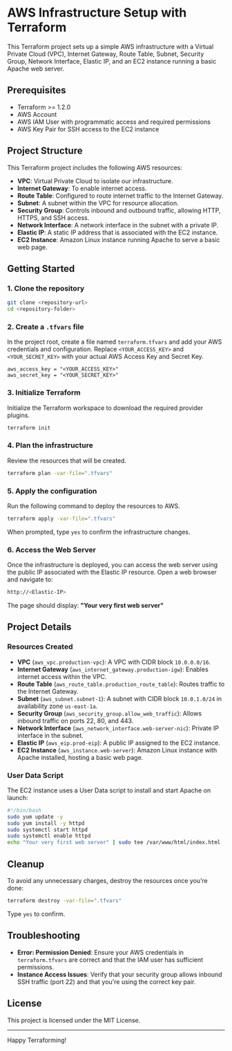# AWS Infrastructure Setup with Terraform

This Terraform project sets up a simple AWS infrastructure with a Virtual Private Cloud (VPC), Internet Gateway, Route Table, Subnet, Security Group, Network Interface, Elastic IP, and an EC2 instance running a basic Apache web server.

## Prerequisites

- Terraform >= 1.2.0
- AWS Account
- AWS IAM User with programmatic access and required permissions
- AWS Key Pair for SSH access to the EC2 instance

## Project Structure

This Terraform project includes the following AWS resources:

- **VPC**: Virtual Private Cloud to isolate our infrastructure.
- **Internet Gateway**: To enable internet access.
- **Route Table**: Configured to route internet traffic to the Internet Gateway.
- **Subnet**: A subnet within the VPC for resource allocation.
- **Security Group**: Controls inbound and outbound traffic, allowing HTTP, HTTPS, and SSH access.
- **Network Interface**: A network interface in the subnet with a private IP.
- **Elastic IP**: A static IP address that is associated with the EC2 instance.
- **EC2 Instance**: Amazon Linux instance running Apache to serve a basic web page.

## Getting Started

### 1. Clone the repository

```bash
git clone <repository-url>
cd <repository-folder>
```

### 2. Create a `.tfvars` file

In the project root, create a file named `terraform.tfvars` and add your AWS credentials and configuration. Replace `<YOUR_ACCESS_KEY>` and `<YOUR_SECRET_KEY>` with your actual AWS Access Key and Secret Key.

```hcl
aws_access_key = "<YOUR_ACCESS_KEY>"
aws_secret_key = "<YOUR_SECRET_KEY>"
```

### 3. Initialize Terraform

Initialize the Terraform workspace to download the required provider plugins.

```bash
terraform init
```

### 4. Plan the infrastructure

Review the resources that will be created.

```bash
terraform plan -var-file=".tfvars" 
```

### 5. Apply the configuration

Run the following command to deploy the resources to AWS.

```bash
terraform apply -var-file=".tfvars" 
```

When prompted, type `yes` to confirm the infrastructure changes.

### 6. Access the Web Server

Once the infrastructure is deployed, you can access the web server using the public IP associated with the Elastic IP resource. Open a web browser and navigate to:

```bash
http://<Elastic-IP>
```

The page should display: **"Your very first web server"**

## Project Details

### Resources Created

- **VPC** (`aws_vpc.production-vpc`): A VPC with CIDR block `10.0.0.0/16`.
- **Internet Gateway** (`aws_internet_gateway.production-igw`): Enables internet access within the VPC.
- **Route Table** (`aws_route_table.production_route_table`): Routes traffic to the Internet Gateway.
- **Subnet** (`aws_subnet.subnet-1`): A subnet with CIDR block `10.0.1.0/24` in availability zone `us-east-1a`.
- **Security Group** (`aws_security_group.allow_web_traffic`): Allows inbound traffic on ports 22, 80, and 443.
- **Network Interface** (`aws_network_interface.web-server-nic`): Private IP interface in the subnet.
- **Elastic IP** (`aws_eip.prod-eip`): A public IP assigned to the EC2 instance.
- **EC2 Instance** (`aws_instance.web-server`): Amazon Linux instance with Apache installed, hosting a basic web page.

### User Data Script

The EC2 instance uses a User Data script to install and start Apache on launch:

```bash
#!/bin/bash
sudo yum update -y
sudo yum install -y httpd
sudo systemctl start httpd
sudo systemctl enable httpd
echo "Your very first web server" | sudo tee /var/www/html/index.html
```

## Cleanup

To avoid any unnecessary charges, destroy the resources once you’re done:

```bash
terraform destroy -var-file=".tfvars" 
```

Type `yes` to confirm.

## Troubleshooting

- **Error: Permission Denied**: Ensure your AWS credentials in `terraform.tfvars` are correct and that the IAM user has sufficient permissions.
- **Instance Access Issues**: Verify that your security group allows inbound SSH traffic (port 22) and that you're using the correct key pair.

## License

This project is licensed under the MIT License.

---

Happy Terraforming!
